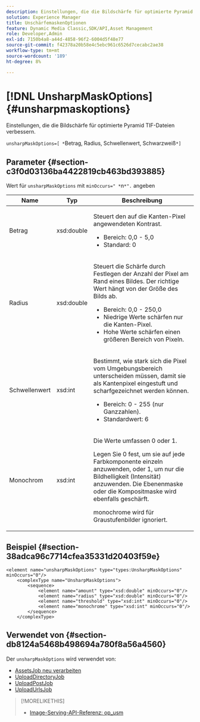 ```yaml
---
description: Einstellungen, die die Bildschärfe für optimierte Pyramid TIF-Dateien verbessern.
solution: Experience Manager
title: UnschärfemaskenOptionen
feature: Dynamic Media Classic,SDK/API,Asset Management
role: Developer,Admin
exl-id: 7150b4a8-a44d-4858-96f2-6004d5f48e77
source-git-commit: f42378a20b58e4c5ebc961c6526d7cecabc2ae38
workflow-type: tm+mt
source-wordcount: '189'
ht-degree: 8%

---
```


# [!DNL UnsharpMaskOptions]{#unsharpmaskoptions}

Einstellungen, die die Bildschärfe für optimierte Pyramid TIF-Dateien verbessern.

`unsharpMaskOptions=[ *`Betrag, Radius, Schwellenwert, Schwarzweiß`*]`

## Parameter {#section-c3f0d03136ba4422819cb463bd393885}

Wert für `unsharpMaskOptions` mit `minOccurs=" *`n`*".` angeben

<table id="table_D1392963C5694969A9D546F82DB6F45C">
 <thead>
  <tr>
   <th colname="col1" class="entry"> Name </th>
   <th colname="col2" class="entry"> Typ </th>
   <th colname="col3" class="entry"> Beschreibung </th>
  </tr>
 </thead>
 <tbody>
  <tr>
   <td colname="col1"><span class="codeph"><span class="varname"> Betrag</span></span></td>
   <td colname="col2"><span class="codeph"> xsd:double</span></td>
   <td colname="col3"><p>Steuert den auf die Kanten-Pixel angewendeten Kontrast. 
     <ul id="ul_7AA17E354EE64BC4A5BEAE853FF17191">
      <li id="li_42FB21C7ED884E1DB03274130B8DCB10">Bereich: 0,0 - 5,0 </li>
      <li id="li_E980CAA1A9C54D60A121F21C964820FF">Standard: 0 </li>
     </ul></p></td>
  </tr>
  <tr>
   <td colname="col1"><span class="codeph"><span class="varname"> Radius</span></span></td>
   <td colname="col2"><span class="codeph"> xsd:double</span></td>
   <td colname="col3"><p>Steuert die Schärfe durch Festlegen der Anzahl der Pixel am Rand eines Bildes. Der richtige Wert hängt von der Größe des Bilds ab. 
     <ul id="ul_D4391CD407DE4B48AF4523EBD85D0D40">
      <li id="li_8AEF11A489484EFD91416F8A03C4DB25">Bereich: 0,0 - 250,0 </li>
      <li id="li_9F1D1B52AFBA46B8BDCDF99A21140002">Niedrige Werte schärfen nur die Kanten-Pixel. </li>
      <li id="li_7D9FD8AA4899404283D7AB596364A4AF">Hohe Werte schärfen einen größeren Bereich von Pixeln. </li>
     </ul></p></td>
  </tr>
  <tr>
   <td colname="col1"><span class="codeph"><span class="varname"> Schwellenwert</span></span></td>
   <td colname="col2"><span class="codeph"> xsd:int</span></td>
   <td colname="col3"><p>Bestimmt, wie stark sich die Pixel vom Umgebungsbereich unterscheiden müssen, damit sie als Kantenpixel eingestuft und scharfgezeichnet werden können. 
     <ul id="ul_117E556E3ECF42CC878DD80D338D19CA">
      <li id="li_CFEE76DB78BF437E8463C9089486F8A6">Bereich: 0 - 255 (nur Ganzzahlen). </li>
      <li id="li_77113DC2698A4D48B11288718766E6A2">Standardwert: 6 </li>
     </ul></p></td>
  </tr>
  <tr>
   <td colname="col1"><span class="codeph"><span class="varname"> Monochrom</span></span></td>
   <td colname="col2"><span class="codeph"> xsd:int</span></td>
   <td colname="col3"><p>Die Werte umfassen <span class="codeph"> 0</span> oder <span class="codeph"> 1</span>. </p><p>Legen Sie <span class="codeph"> 0</span> fest, um sie auf jede Farbkomponente einzeln anzuwenden, oder <span class="codeph"> 1</span>, um nur die Bildhelligkeit (Intensität) anzuwenden. Die Ebenenmaske oder die Kompositmaske wird ebenfalls geschärft. </p><p><span class="codeph"><span class="varname"> monochrome</span></span> wird für Graustufenbilder ignoriert. </p></td>
  </tr>
 </tbody>
</table>

## Beispiel {#section-38adca96c7714cfea35331d20403f59e}

```
<element name="unsharpMaskOptions" type="types:UnsharpMaskOptions" minOccurs="0"/>
    <complexType name="UnsharpMaskOptions">
        <sequence>
            <element name="amount" type="xsd:double" minOccurs="0"/>
            <element name="radius" type="xsd:double" minOccurs="0"/>
            <element name="threshold" type="xsd:int" minOccurs="0"/>
            <element name="monochrome" type="xsd:int" minOccurs="0"/>        
        </sequence>
    </complexType>
```

## Verwendet von {#section-db8124a5468b498694a780f8a56a4560}

Der `unsharpMaskOptions` wird verwendet von:

* [AssetsJob neu verarbeiten](../../types/c-data-types/r-reprocess-assets-job.md#reference-a303f7832ae44fdab1dca7cc8bef3fa3)
* [UploadDirectoryJob](../../types/c-data-types/r-upload-directory-job.md#reference-e707ebf53b074c49ad983d1886e0bbb6)
* [UploadPostJob](../../types/c-data-types/r-upload-post-job.md#reference-bca2339b593f4637a687c33937215ef4)
* [UploadUrlsJob](../../types/c-data-types/r-upload-urls-job.md#reference-8e9bc895268c4321b233dbeadc990398)

>[!MORELIKETHIS]
>
>* [Image-Serving-API-Referenz: op_usm](https://experienceleague.adobe.com/docs/dynamic-media-developer-resources/image-serving-api/image-serving-api/http-protocol-reference/command-reference/r-op-usm.html?lang=de)
